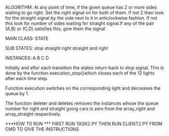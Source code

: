 ALGORITHM:
At any point of time, if the given queue has 2 or more sides waiting to go right. Set the right signal on for both of them. If not 2 then look for the straight signal by the side next to it in anticlockwise fashion. If not this look for number of sides waiting for straight signal.If any of the pair (A,B) or (C,D) satisfies this, give them the signal.


MAIN CLASS:
STATE

SUB STATES:
stop
straight
right
straight and right

INSTANCES:
A
B
C
D

Initially and after each transition the states return back to stop signal.
This is done by the function execution_stop()which closes each of the 12 lights after each time step.

Function execution switches on the corresponding light  and decreases the queue by 1.

The function deleter and deletes removes the instances whose the queue number for right and straight going cars is zero from the array_right and array_straight respectively.



***HOW TO RUN ***
FIRST RUN TASK2.PY
THEN RUN CLIENT2.PY FROM CMD TO GIVE THE INSTRUCTIONS




